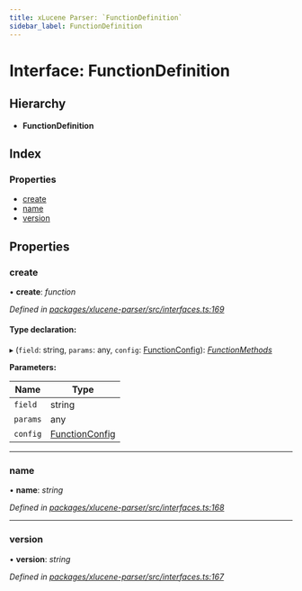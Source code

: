```yaml
---
title: xLucene Parser: `FunctionDefinition`
sidebar_label: FunctionDefinition
---
```


# Interface: FunctionDefinition

## Hierarchy

* **FunctionDefinition**

## Index

### Properties

* [create](functiondefinition.md#create)
* [name](functiondefinition.md#name)
* [version](functiondefinition.md#version)

## Properties

###  create

• **create**: *function*

*Defined in [packages/xlucene-parser/src/interfaces.ts:169](https://github.com/terascope/teraslice/blob/b843209f9/packages/xlucene-parser/src/interfaces.ts#L169)*

#### Type declaration:

▸ (`field`: string, `params`: any, `config`: [FunctionConfig](functionconfig.md)): *[FunctionMethods](functionmethods.md)*

**Parameters:**

Name | Type |
------ | ------ |
`field` | string |
`params` | any |
`config` | [FunctionConfig](functionconfig.md) |

___

###  name

• **name**: *string*

*Defined in [packages/xlucene-parser/src/interfaces.ts:168](https://github.com/terascope/teraslice/blob/b843209f9/packages/xlucene-parser/src/interfaces.ts#L168)*

___

###  version

• **version**: *string*

*Defined in [packages/xlucene-parser/src/interfaces.ts:167](https://github.com/terascope/teraslice/blob/b843209f9/packages/xlucene-parser/src/interfaces.ts#L167)*
